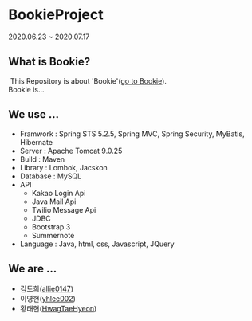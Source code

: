 <h1>BookieProject</h1>
2020.06.23 ~ 2020.07.17

<h2>What is Bookie?</h2>
&nbsp;This Repository is about 'Bookie'(<a href="https://localhost:8080/">go to Bookie</a>).<br>
Bookie is...

<h2>We use ...</h2>
  <ul>
    <li>Framwork : Spring STS 5.2.5, Spring MVC, Spring Security, MyBatis, Hibernate</li>
    <li>Server : Apache Tomcat 9.0.25</li>
    <li>Build : Maven</li>
    <li>Library : Lombok, Jacskon</li>
    <li>Database : MySQL</li>
    <li>API
      <ul>
        <li>Kakao Login Api</li>
        <li>Java Mail Api</li>
        <li>Twilio Message Api</li>
        <li>JDBC</li>
        <li>Bootstrap 3</li>
        <li>Summernote</li>
       </ul>
    </li>
    <li>Language : Java, html, css, Javascript, JQuery</li>
  </ul>
  
<h2>We are ...</h2>
  <ul>
    <li>김도희(<a href="https://github.com/allie0147">allie0147</a>)</li>
    <li>이영현(<a href="https://github.com/yhlee002">yhlee002</a>)</li>
    <li>황태현(<a href="https://github.com/HwagTaeHyeon">HwagTaeHyeon</a>)</li>
  </ul>
